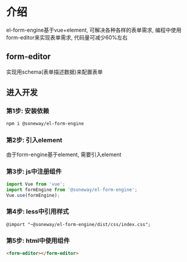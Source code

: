 # 介绍
el-form-engine基于vue+element, 可解决各种各样的表单需求, 编程中使用form-editor来实现表单需求, 代码量可减少60%左右

## form-editor
实现用schema(表单描述数据)来配置表单

## 进入开发

### 第1步: 安装依赖
```bash
npm i @soneway/el-form-engine
```

### 第2步: 引入element
由于form-engine基于element, 需要引入element

### 第3步: js中注册组件
```javascript
import Vue from 'vue';
import formEngine from '@soneway/el-form-engine';
Vue.use(formEngine);
```

### 第4步: less中引用样式
```less
@import "~@soneway/el-form-engine/dist/css/index.css";
```

### 第5步: html中使用组件
```html
<form-editor></form-editor>
```

